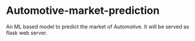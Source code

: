 # Automotive-market-prediction
An ML based model to predict the market of Automotive. It will be served as flask web server.
